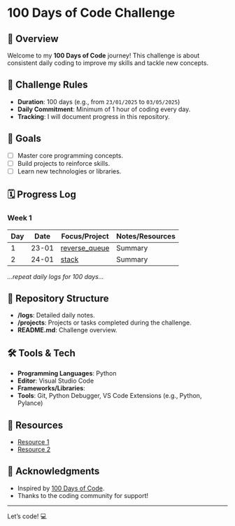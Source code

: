 # 100 Days of Code Challenge

## 🚀 Overview
Welcome to my **100 Days of Code** journey! This challenge is about consistent daily coding to improve my skills and tackle new concepts.

## 📅 Challenge Rules
- **Duration**: 100 days (e.g., from `23/01/2025` to `03/05/2025`)
- **Daily Commitment**: Minimum of 1 hour of coding every day.
- **Tracking**: I will document progress in this repository.

## 🎯 Goals
- [ ] Master core programming concepts.
- [ ] Build projects to reinforce skills.
- [ ] Learn new technologies or libraries.

## 🗓️ Progress Log

### Week 1
| Day | Date  | Focus/Project                    | Notes/Resources |
|-----|-------|----------------------------------|-----------------|
| 1   | 23-01 | [reverse_queue](https://github.com/yejty/100DayOfCodingChallenge/blob/main/reverse_queue.py)  | Summary         |
| 2   | 24-01 | [stack](https://github.com/yejty/100DayOfCodingChallenge/blob/main/stack.py)           | Summary         |

*...repeat daily logs for 100 days...*

## 📂 Repository Structure
- **/logs**: Detailed daily notes.
- **/projects**: Projects or tasks completed during the challenge.
- **README.md**: Challenge overview.

## 🛠️ Tools & Tech
- **Programming Languages**: Python  
- **Editor**: Visual Studio Code  
- **Frameworks/Libraries**:
- **Tools**: Git, Python Debugger, VS Code Extensions (e.g., Python, Pylance)

## 📜 Resources
- [Resource 1](#link)
- [Resource 2](#link)

## 🌟 Acknowledgments
- Inspired by [100 Days of Code](https://www.100daysofcode.com/).
- Thanks to the coding community for support!

---

Let’s code! 💻
